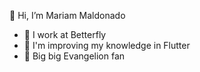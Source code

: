 👋 Hi, I’m Mariam Maldonado
- 💼 I work at Betterfly
- 🍃 I'm improving my knowledge in Flutter
- 🤖 Big big Evangelion fan

<!---
mmaldonado-btf/mmaldonado-btf is a ✨ special ✨ repository because its `README.md` (this file) appears on your GitHub profile.
You can click the Preview link to take a look at your changes.
--->
